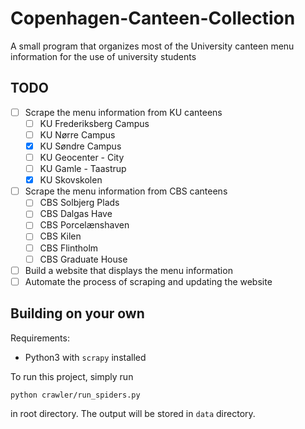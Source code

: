 # Copenhagen-Canteen-Collection

A small program that organizes most of the University canteen menu information for the use of university students

## TODO

- [ ] Scrape the menu information from KU canteens
  - [ ] KU Frederiksberg Campus
  - [ ] KU Nørre Campus
  - [x] KU Søndre Campus
  - [ ] KU Geocenter - City
  - [ ] KU Gamle - Taastrup
  - [x] KU Skovskolen
- [ ] Scrape the menu information from CBS canteens
  - [ ] CBS Solbjerg Plads
  - [ ] CBS Dalgas Have
  - [ ] CBS Porcelænshaven
  - [ ] CBS Kilen
  - [ ] CBS Flintholm
  - [ ] CBS Graduate House
- [ ] Build a website that displays the menu information
- [ ] Automate the process of scraping and updating the website

## Building on your own

Requirements:

- Python3 with `scrapy` installed

To run this project, simply run

```bash
python crawler/run_spiders.py
```

in root directory. The output will be stored in `data` directory.
